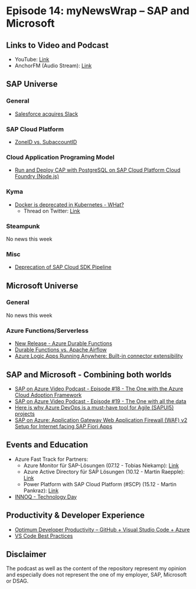 # Episode 14: myNewsWrap – SAP and Microsoft

## Links to Video and Podcast

* YouTube: [Link](https://youtu.be/mo_MZBbl1Pk) 
* AnchorFM (Audio Stream): [Link](https://anchor.fm/christian-lechner/episodes/myNewsWrap--SAP-and-Microsoft-Episode-14-enbiu5) 

## SAP Universe

### General

* [Salesforce acquires Slack](https://investor.salesforce.com/press-releases/press-release-details/2020/Salesforce-Signs-Definitive-Agreement-to-Acquire-Slack/default.aspx)

### SAP Cloud Platform

* [ZoneID vs. SubaccountID](https://blogs.sap.com/2020/12/02/changed-api-for-multitenant-apps-to-get-tenant-identifier-getzoneid-replaces-getsubaccountid/)

### Cloud Application Programing Model

* [Run and Deploy CAP with PostgreSQL on SAP Cloud Platform Cloud Foundry (Node.js)](https://blogs.sap.com/2020/11/30/run-and-deploy-cap-with-postgresql-on-sap-cloud-platform-cloud-foundry-node.js/)

### Kyma

* [Docker is deprecated in Kubernetes - WHat?](https://dev.to/inductor/wait-docker-is-deprecated-in-kubernetes-now-what-do-i-do-e4m)
  * Thread on Twitter: [Link](https://twitter.com/dixie3flatline/status/1334188913724850177?s=21)

### Steampunk

No news this week
### Misc

* [Deprecation of SAP Cloud SDK Pipeline](https://github.com/SAP/cloud-s4-sdk-pipeline/releases/tag/v45)

## Microsoft Universe

### General

No news this week

### Azure Functions/Serverless

* [New Release - Azure Durable Functions](https://github.com/Azure/azure-functions-durable-extension/releases/tag/v2.4.0)
* [Durable Functions vs. Apache Airflow](https://dev.to/cgillum/durable-functions-vs-apache-airflow-4c1h)
* [Azure Logic Apps Running Anywhere: Built-in connector extensibility](https://techcommunity.microsoft.com/t5/integrations-on-azure/azure-logic-apps-running-anywhere-built-in-connector/ba-p/1921272)

## SAP and Microsoft - Combining both worlds

* [SAP on Azure Video Podcast - Episode #18 - The One with the Azure Cloud Adoption Framework](https://youtu.be/BLnHfIK9wVw)
* [SAP on Azure Video Podcast - Episode #19 - The One with all the data](https://youtu.be/ZEDHLc7wwwU)
* [Here is why Azure DevOps is a must-have tool for Agile (SAPUI5) projects](https://blogs.sap.com/2020/12/04/here-is-why-azure-devops-is-a-must-have-tool-for-agile-sapui5-projects/)
* [SAP on Azure: Application Gateway Web Application Firewall (WAF) v2 Setup for Internet facing SAP Fiori Apps](https://blogs.sap.com/2020/12/03/sap-on-azure-application-gateway-web-application-firewall-waf-v2-setup-for-internet-facing-sap-fiori-apps/)

## Events and Education

* Azure Fast Track for Partners:
  * Azure Monitor für SAP-Lösungen (07.12 - Tobias Niekamp): [Link](https://lnkd.in/gm62Zpe)
  * Azure Active Directory für SAP Lösungen (10.12 - Martin Raepple): [Link](https://lnkd.in/gZjfp4E)
  * Power Platform with SAP Cloud Platform (#SCP) (15.12 - Martin Pankraz): [Link](https://lnkd.in/g9ahdDE)
* [INNOQ - Technology Day](https://technologyday.innoq.com/)

## Productivity & Developer Experience

* [Optimum Developer Productivity – GitHub + Visual Studio Code + Azure](https://devblogs.microsoft.com/devops/optimum-developer-productivity-github-visual-studio-code-azure/)
* [VS Code Best Practices](https://twitter.com/NMeuleman/status/1332422925836808193)

## Disclaimer
The podcast as well as the content of the repository represent my opinion and especially does not represent the one of my employer, SAP, Microsoft or DSAG.
